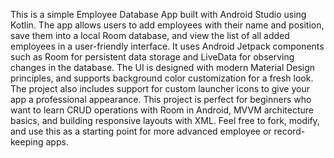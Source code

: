 This is a simple Employee Database App built with Android Studio using Kotlin. 
The app allows users to add employees with their name and position, save them into a local Room database, and view the list of all added employees in a user-friendly interface. 
It uses Android Jetpack components such as Room for persistent data storage and LiveData for observing changes in the database. 
The UI is designed with modern Material Design principles, and supports background color customization for a fresh look. 
The project also includes support for custom launcher icons to give your app a professional appearance. 
This project is perfect for beginners who want to learn CRUD operations with Room in Android,
MVVM architecture basics, and building responsive layouts with XML.
Feel free to fork, modify, and use this as a starting point for more advanced employee or record-keeping apps.

